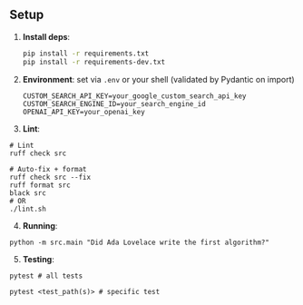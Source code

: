 ## Setup
1. **Install deps**:
   ```bash
   pip install -r requirements.txt
   pip install -r requirements-dev.txt
   ```
2. **Environment**: set via `.env` or your shell (validated by Pydantic on import)
   ```env
   CUSTOM_SEARCH_API_KEY=your_google_custom_search_api_key
   CUSTOM_SEARCH_ENGINE_ID=your_search_engine_id
   OPENAI_API_KEY=your_openai_key
   ```
3. **Lint**:
  ```
  # Lint
  ruff check src

  # Auto-fix + format
  ruff check src --fix
  ruff format src
  black src
  # OR
  ./lint.sh
  ```

4. **Running**:
  ```
  python -m src.main "Did Ada Lovelace write the first algorithm?"
  ```

5. **Testing**:
  ```
  pytest # all tests

  pytest <test_path(s)> # specific test
  ```